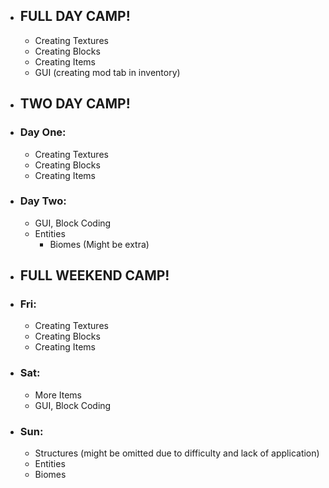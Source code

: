 * ## FULL DAY CAMP!
  * Creating Textures
  * Creating Blocks
  * Creating Items
  * GUI (creating mod tab in inventory)

* ## TWO DAY CAMP!

* ### Day One:
  * Creating Textures
  * Creating Blocks
  * Creating Items
* ### Day Two:
  * GUI, Block Coding
  * Entities
    * Biomes (Might be extra)

* ## FULL WEEKEND CAMP!

* ### Fri: 
  * Creating Textures
  * Creating Blocks
  * Creating Items
* ### Sat:
  * More Items 
  * GUI, Block Coding
* ### Sun:
  * Structures (might be omitted due to difficulty and lack of application)
  * Entities
  * Biomes
